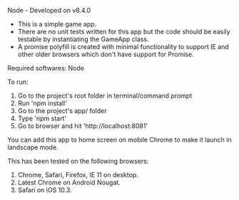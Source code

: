 Node - Developed on v8.4.0

- This is a simple game app. 
- There are no unit tests written for this app but the code should be easily testable by instantiating the GameApp class.
- A promise polyfill is created with minimal functionality to support IE and other older browsers which don't have support for Promise.

Required softwares: Node

To run: 
1. Go to the project's root folder in terminal/command prompt
2. Run 'npm install'
3. Go to the project's app/ folder
4. Type 'npm start'
5. Go to browser and hit 'http://localhost:8081'

You can add this app to home screen on mobile Chrome to make it launch in landscape mode.

This has been tested on the following browsers:
1. Chrome, Safari, Firefox, IE 11 on desktop.
2. Latest Chrome on Android Nougat.
3. Safari on iOS 10.3.
